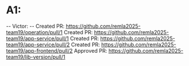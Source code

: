 # A1:

-- Victor: --
Created PR: https://github.com/remla2025-team19/operation/pull/1
Created PR: https://github.com/remla2025-team19/app-service/pull/1
Created PR: https://github.com/remla2025-team19/app-service/pull/2
Created PR: https://github.com/remla2025-team19/app-frontend/pull/2
Approved PR: https://github.com/remla2025-team19/lib-version/pull/1
